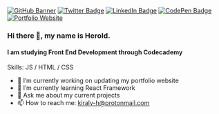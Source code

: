[![GitHub Banner](./assets/GitHubHeader.png)](https://heroldkiraly.github.io/)
[![Twitter Badge](https://img.shields.io/badge/Twitter-Profile-informational?style=flat&logo=twitter&logoColor=white&color=blue)](https://twitter.com/KiralyHerold) [![LinkedIn Badge](https://img.shields.io/badge/LinkedIn-Profile-informational?style=flat&logo=linkedin&logoColor=white&color=blue)](https://www.linkedin.com/in/) [ ![CodePen Badge](https://img.shields.io/badge/CodePen-Profile-informational?style=flat&logo=codepen&logoColor=white&color=blue)](https://codepen.io/levente) [![Portfolio Website](https://img.shields.io/badge/My-Website-blue)](https://heroldkiraly.github.io/)

### Hi there 👋, my name is Herold.
#### I am studying Front End Development through Codecademy

Skills: JS / HTML / CSS

- 🔭 I’m currently working on updating my portfolio website
- 🌱 I’m currently learning React Framework
- 💬 Ask me about my current projects
- 📫 How to reach me: kiraly-h@protonmail.com
